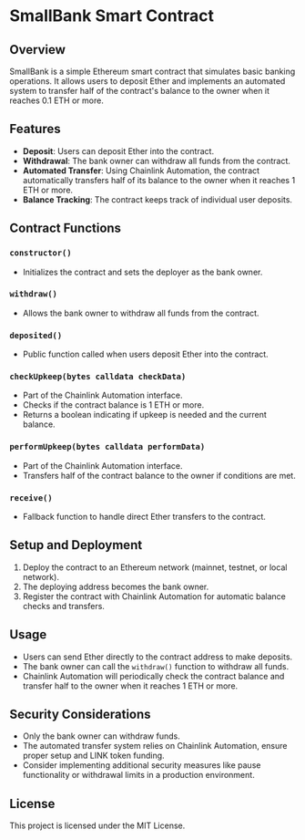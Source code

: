 # SmallBank Smart Contract

## Overview

SmallBank is a simple Ethereum smart contract that simulates basic banking operations. It allows users to deposit Ether and implements an automated system to transfer half of the contract's balance to the owner when it reaches 0.1 ETH or more.

## Features

- **Deposit**: Users can deposit Ether into the contract.
- **Withdrawal**: The bank owner can withdraw all funds from the contract.
- **Automated Transfer**: Using Chainlink Automation, the contract automatically transfers half of its balance to the owner when it reaches 1 ETH or more.
- **Balance Tracking**: The contract keeps track of individual user deposits.

## Contract Functions

### `constructor()`
- Initializes the contract and sets the deployer as the bank owner.

### `withdraw()`
- Allows the bank owner to withdraw all funds from the contract.

### `deposited()`
- Public function called when users deposit Ether into the contract.

### `checkUpkeep(bytes calldata checkData)`
- Part of the Chainlink Automation interface.
- Checks if the contract balance is 1 ETH or more.
- Returns a boolean indicating if upkeep is needed and the current balance.

### `performUpkeep(bytes calldata performData)`
- Part of the Chainlink Automation interface.
- Transfers half of the contract balance to the owner if conditions are met.

### `receive()`
- Fallback function to handle direct Ether transfers to the contract.

## Setup and Deployment

1. Deploy the contract to an Ethereum network (mainnet, testnet, or local network).
2. The deploying address becomes the bank owner.
3. Register the contract with Chainlink Automation for automatic balance checks and transfers.

## Usage

- Users can send Ether directly to the contract address to make deposits.
- The bank owner can call the `withdraw()` function to withdraw all funds.
- Chainlink Automation will periodically check the contract balance and transfer half to the owner when it reaches 1 ETH or more.

## Security Considerations

- Only the bank owner can withdraw funds.
- The automated transfer system relies on Chainlink Automation, ensure proper setup and LINK token funding.
- Consider implementing additional security measures like pause functionality or withdrawal limits in a production environment.

## License

This project is licensed under the MIT License.